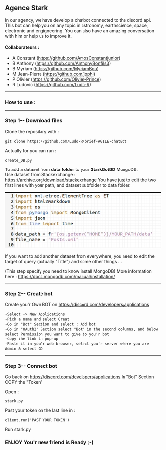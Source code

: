 ## Agence Stark

In our agency, we have develop a chatbot connected to the discord api. This bot can help you on any topic in astronomy, earthscience, space, electronic and engigneering. You can also have an amazing conversation with him or help us to improve it.

#### Collaborateurs : 

  - A Constant (https://github.com/AmosConstantjunior)
  - B Anthony (https://github.com/AnthonyBonfils3)
  - B Myriam (https://github.com/MyriamBou)
  - M Jean-Pierre (https://github.com/jpphi)
  - P Olivier (https://github.com/Olivier-Prince)
  - R Ludovic (https://github.com/Ludo-R)

_______________________________________________________
  
### How to use :

_______________________________________________________

### Step 1-- Download files

Clone the repositary with :

	git clone https://github.com/Ludo-R/brief-AGILE-chatBot

Actually for you can run :

	create_DB.py 

To add a dataset from **data folder** to your **StarkBotBD** MongoDB.  
Use dataset from Stackexchange : https://archive.org/download/stackexchange
You have just to edit the two first lines with your path, and dataset subfolder to data folder.

![plot](./assets/Create_DB_edit.png)

If you want to add another dataset from everywhere, 
you need to edit the target of query (actually "Title") and some other things ...

(This step specify you need to know install MongoDB)
More information here : https://docs.mongodb.com/manual/installation/

_______________________________________________________

### Step 2-- Create bot

Create you'r Own BOT on https://discord.com/developers/applications
	
	-Select -> New Applications
	-Pick a name and select Creat
	-Go in "Bot" Section and select : Add bot
	-Go in "OAuth2" Section select "Bot" in the second columns, and below select Permission you want to give to you'r bot
	-Copy the link in pop-up
	-Paste it in you'r web browser, select you'r server where you are Admin & select GO

_______________________________________________________

### Step 3-- Connect bot

Go back on https://discord.com/developers/applications
In "Bot" Section COPY the "Token"

Open :
	
	stark.py

Past your token on the last line in :

	client.run('PAST YOUR TOKEN')

Run stark.py

### ENJOY You'r new friend is Ready ;-)
 
